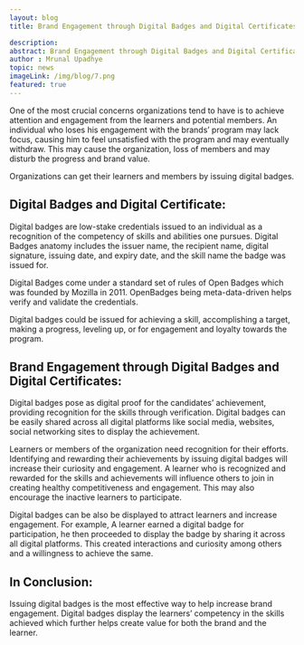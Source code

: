 ```yaml
---
layout: blog
title: Brand Engagement through Digital Badges and Digital Certificates

description:
abstract: Brand Engagement through Digital Badges and Digital Certificates
author : Mrunal Upadhye
topic: news
imageLink: /img/blog/7.png
featured: true
---
```

One of the most crucial concerns organizations tend to have is to achieve attention and engagement from the learners and potential members. An individual who loses his engagement with the brands’ program may lack focus, causing him to feel unsatisfied with the program and may eventually withdraw. This may cause the organization, loss of members and may disturb the progress and brand value. 

Organizations can get their learners and members by issuing digital badges.

## Digital Badges and Digital Certificate:

Digital badges are low-stake credentials issued to an individual as a recognition of the competency of skills and abilities one pursues. Digital Badges anatomy includes the issuer name, the recipient name, digital signature, issuing date, and expiry date, and the skill name the badge was issued for.

Digital Badges come under a standard set of rules of Open Badges which was founded by Mozilla in 2011. OpenBadges being meta-data-driven helps verify and validate the credentials.

Digital badges could be issued for achieving a skill, accomplishing a target, making a progress, leveling up, or for engagement and loyalty towards the program.

## Brand Engagement through Digital Badges and Digital Certificates:

Digital badges pose as digital proof for the candidates’ achievement, providing recognition for the skills through verification. Digital badges can be easily shared across all digital platforms like social media, websites, social networking sites to display the achievement.

Learners or members of the organization need recognition for their efforts. Identifying and rewarding their achievements by issuing digital badges will increase their curiosity and engagement. A learner who is recognized and rewarded for the skills and achievements will influence others to join in creating healthy competitiveness and engagement. This may also encourage the inactive learners to participate.

Digital badges can be also be displayed to attract learners and increase engagement. For example, A learner earned a digital badge for participation, he then proceeded to display the badge by sharing it across all digital platforms. This created interactions and curiosity among others and a willingness to achieve the same.

## In Conclusion:

Issuing digital badges is the most effective way to help increase brand engagement. Digital badges display the learners’ competency in the skills achieved which further helps create value for both the brand and the learner.
